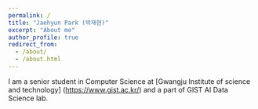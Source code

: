 ```yaml
---
permalink: /
title: "Jaehyun Park (박재현)"
excerpt: "About me"
author_profile: true
redirect_from: 
  - /about/
  - /about.html
---
```


I am a senior student in Computer Science at [Gwangju Institute of science and technology] (https://www.gist.ac.kr/) and a part of GIST AI Data Science lab.



